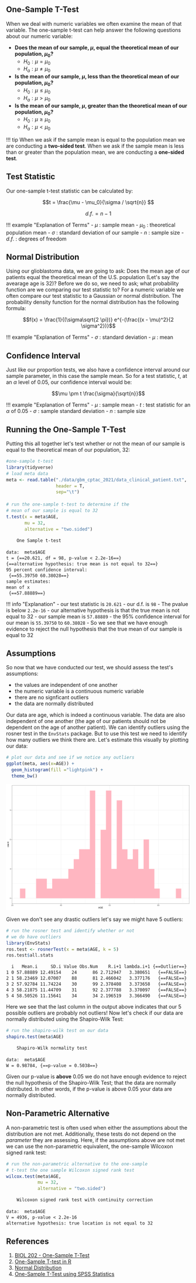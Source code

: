 ## One-Sample T-Test

When we deal with numeric variables we often examine the mean of that variable. The one-sample t-test can help answer the following questions about our 
numeric variable:

- **Does the mean of our sample, $\mu$, equal the theoretical mean of our population, $\mu_0$?**
    - $H_0: \mu = \mu_0$
    - $H_a: \mu \neq \mu_0$
- **Is the mean of our sample, $\mu$, less than the theoretical mean of our population, $\mu_0$?**
    - $H_0: \mu \le \mu_0$
    - $H_a: \mu > \mu_0$
- **Is the mean of our sample, $\mu$, greater than the theoretical mean of our population, $\mu_0$?**
    - $H_0: \mu \ge \mu_0$
    - $H_a: \mu < \mu_0$

!!! tip
    When we ask if the sample mean is equal to the population mean we are conducting a **two-sided test**. When we ask if the sample mean is less than 
    or greater than the population mean, we are conducting a **one-sided test**.

## Test Statistic

Our one-sample t-test statistic can be calculated by:

$$t = \frac{\mu - \mu_0}{\sigma / \sqrt{n}} $$

$$d.f. = n - 1$$

!!! example "Explanation of Terms"
    - $\mu$ : sample mean
    - $\mu_0$ : theoretical population mean
    - $\sigma$ : standard deviation of our sample
    - $n$ : sample size
    - $d.f.$ : degrees of freedom

## Normal Distribution

Using our glioblastoma data, we are going to ask: Does the mean age of our patients equal the theoretical mean of the U.S. population (Let's say the avearage age is 32)? Before we do so, we need to ask; what probability function are we comparing our test statistic to? For a numeric variable we often compare our test statistic to a Gaussian or normal distribution. The probability density function for the normal distribution has the following formula:

$$f(x) = \frac{1}{(\sigma\sqrt{2 \pi})} e^{-(\frac{(x - \mu)^2}{2 \sigma^2})}$$

!!! example "Explanation of Terms"
    - $\sigma$ : standard deviation
    - $\mu$ : mean

## Confidence Interval

Just like our proportion tests, we also have a confidence interval around our sample parameter, in this case the sample mean. So for a test statistic, $t$, at an $\alpha$ level of 0.05, our confidence interval would be:

$$\mu \pm t \frac{\sigma}{\sqrt{n}}$$

!!! example "Explanation of Terms"
    - $\mu$ : sample mean
    - $t$ : test statistic for an $\alpha$ of 0.05
    - $\sigma$ : sample standard deviation
    - $n$ :  sample size

## Running the One-Sample T-Test

Putting this all together let's test whether or not the mean of our sample is equal to the theoretical mean of our population, 32:

```R
#one-sample t-test
library(tidyverse)
# load meta data
meta <- read.table("./data/gbm_cptac_2021/data_clinical_patient.txt",
                   header = T,
                   sep="\t")

# run the one-sample t-test to determine if the
# mean of our sample is equal to 32
t.test(x = meta$AGE,
       mu = 32,
       alternative = "two.sided")
```

```
	One Sample t-test

data:  meta$AGE
t = {==20.621, df = 98, p-value < 2.2e-16==}
{==alternative hypothesis: true mean is not equal to 32==}
95 percent confidence interval:
 {==55.39750 60.38028==}
sample estimates:
mean of x 
 {==57.88889==} 
```

!!! info "Explanation"
    - our test statistic is `20.621`
    - our d.f. is `98`
    - The pvalue is below `2.2e-16`
    - our alternative hypothesis is that the true mean is not equal to 32
    - our sample mean is `57.88889` 
    - the 95% confidence interval for our mean is `55.39750` to `60.38028`
    - So we see that we have enough evidence to reject the null hypothesis that the true mean of our sample is equal to 32
    
## Assumptions

So now that we have conducted our test, we should assess the test's assumptions:

- the values are independent of one another
- the numeric variable is a continuous numeric variable
- there are no signficant outliers
- the data are normally distributed

Our data are age, which is indeed a continuous variable. The data are also independent of one another (the age of our patients should not be dependent on the age of another patient). We can identify outliers using the rosner test in the `EnvStats` package. But to use this test we need to identify how many outliers we think there are. Let's estimate this visually by plotting our data:

```R
# plot our data and see if we notice any outliers
ggplot(meta, aes(x=AGE)) +
  geom_histogram(fill ="lightpink") +
  theme_bw()
```

![](images/one-t-test-data.png)

Given we don't see any drastic outliers let's say we might have 5 outliers:

```R
# run the rosner test and identify whether or not
# we do have outliers
library(EnvStats)
ros.test <- rosnerTest(x = meta$AGE, k = 5)
ros.test$all.stats
```

```
  i   Mean.i     SD.i Value Obs.Num    R.i+1 lambda.i+1 {==Outlier==}
1 0 57.88889 12.49154    24      86 2.712947   3.380651   {==FALSE==}
2 1 58.23469 12.07007    88      81 2.466042   3.377176   {==FALSE==}
3 2 57.92784 11.74224    30      99 2.378408   3.373658   {==FALSE==}
4 3 58.21875 11.44709    31      92 2.377788   3.370097   {==FALSE==}
5 4 58.50526 11.15641    34      34 2.196519   3.366490   {==FALSE==}
```

Here we see that the last column in the output above indicates that our 5 possible outliers are probably not outliers! Now let's check if our data are normally distributed using the Shapiro-Wilk Test:


```R
# run the shapiro-wilk test on our data
shapiro.test(meta$AGE)
```

```
	Shapiro-Wilk normality test

data:  meta$AGE
W = 0.98784, {==p-value = 0.5038==}
```

Given our p-value is **above** 0.05 we do not have enough evidence to reject the null hypothesis of the Shapiro-Wilk Test; that the data are normally distributed. In other words, if the p-value is above 0.05 your data are normally distributed.

## Non-Parametric Alternative

A non-parametric test is often used when either the assumptions about the distribution are not met. Additionally, these tests do not depend on the *parameter* they are assessing. Here, if the assumptions above are not met we can use the non-parametric equivalent, the one-sample Wilcoxon signed rank test:

```R
# run the non-parametric alternative to the one-sample
# t-test the one sample Wilcoxon signed rank test
wilcox.test(meta$AGE,
            mu = 32,
            alternative = "two.sided")
```

```
	Wilcoxon signed rank test with continuity correction

data:  meta$AGE
V = 4936, p-value < 2.2e-16
alternative hypothesis: true location is not equal to 32
```

## References

1. [BIOL 202 - One-Sample T-Test](https://ubco-biology.github.io/BIOL202/onesamp_t_test.html)
2. [One-Sample T-test in R](http://www.sthda.com/english/wiki/one-sample-t-test-in-r)
3. [Normal Distribution](https://en.wikipedia.org/wiki/Normal_distribution)
4. [One-Sample T-Test using SPSS Statistics](https://statistics.laerd.com/spss-tutorials/one-sample-t-test-using-spss-statistics.php)
